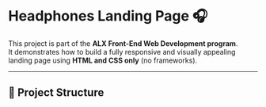 # Headphones Landing Page 🎧

This project is part of the **ALX Front-End Web Development program**.  
It demonstrates how to build a fully responsive and visually appealing landing page using **HTML and CSS only** (no frameworks).

---

## 🧱 Project Structure

